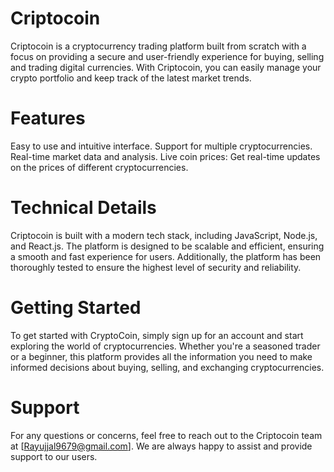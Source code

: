 # Criptocoin #
Criptocoin is a cryptocurrency trading platform built from scratch with a focus on providing a secure and user-friendly experience for buying, selling and trading digital currencies. With Criptocoin, you can easily manage your crypto portfolio and keep track of the latest market trends.

# Features #


Easy to use and intuitive interface.
Support for multiple cryptocurrencies.
Real-time market data and analysis.
Live coin prices: Get real-time updates on the prices of different cryptocurrencies.

# Technical Details #
Criptocoin is built with a modern tech stack, including JavaScript, Node.js, and React.js. The platform is designed to be scalable and efficient, ensuring a smooth and fast experience for users. Additionally, the platform has been thoroughly tested to ensure the highest level of security and reliability.

# Getting Started #

To get started with CryptoCoin, simply sign up for an account and start exploring the world of cryptocurrencies. Whether you're a seasoned trader or a beginner, this platform provides all the information you need to make informed decisions about buying, selling, and exchanging cryptocurrencies.

# Support #
For any questions or concerns, feel free to reach out to the Criptocoin team at [Rayujjal9679@gmail.com]. We are always happy to assist and provide support to our users.
